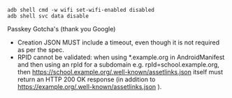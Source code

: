 
```
adb shell cmd -w wifi set-wifi-enabled disabled
adb shell svc data disable
```

Passkey Gotcha's (thank you Google)

* Creation JSON MUST include a timeout, even though it is not required as per the spec.
* RPID cannot be validated: when using *.example.org in AndroidManifest and then using an rpId
  for a subdomain e.g. rpId=school.example.org, then https://school.example.org/.well-known/assetlinks.json 
  itself must return an HTTP 200 OK response (in addition to https://example.org/.well-known/assetlinks.json ). 

